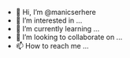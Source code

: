 - 👋 Hi, I’m @manicserhere
- 👀 I’m interested in ...
- 🌱 I’m currently learning ...
- 💞️ I’m looking to collaborate on ...
- 📫 How to reach me ...

<!---
manicserhere/manicserhere is a ✨ special ✨ repository because its `README.md` (this file) appears on your GitHub profile.
You can click the Preview link to take a look at your changes.
--->
